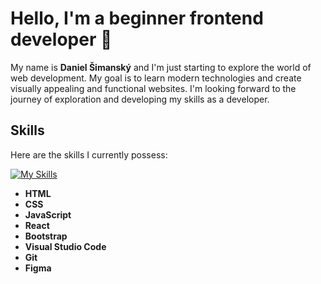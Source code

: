 # Hello, I'm a beginner frontend developer 👋

My name is **Daniel Šimanský** and I'm just starting to explore the world of web development. My goal is to learn modern technologies and create visually appealing and functional websites. I'm looking forward to the journey of exploration and developing my skills as a developer.

## Skills

Here are the skills I currently possess:

[![My Skills](https://skillicons.dev/icons?i=html,css,js,react,bootstrap,vscode,git,figma)](https://skillicons.dev)
- **HTML**
- **CSS**
- **JavaScript**
- **React**
- **Bootstrap**
- **Visual Studio Code**
- **Git**
- **Figma**
